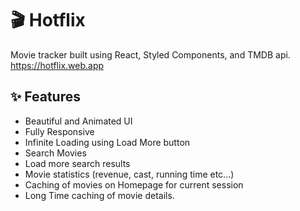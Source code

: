 # 🎬 Hotflix

Movie tracker built using React, Styled Components, and TMDB api. https://hotflix.web.app

## ✨ Features

 - Beautiful and Animated UI
 - Fully Responsive
 - Infinite Loading using Load More button
 - Search Movies
 - Load more search results
 - Movie statistics (revenue, cast, running time etc...)
 - Caching of movies on Homepage for current session
 - Long Time caching of movie details.
